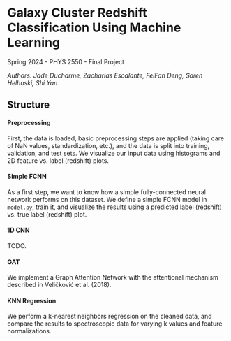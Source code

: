 # Galaxy Cluster Redshift Classification Using Machine Learning

Spring 2024 - PHYS 2550 - Final Project

*Authors: Jade Ducharme, Zacharias Escalante, FeiFan Deng, Soren Helhoski, Shi Yan*

## Structure

#### Preprocessing

First, the data is loaded, basic preprocessing steps are applied (taking care of NaN values, standardization, etc.), and the data is split into training, validation, and test sets. We visualize our input data using histograms and 2D feature vs. label (redshift) plots.

#### Simple FCNN

As a first step, we want to know how a simple fully-connected neural network performs on this dataset. We define a simple FCNN model in ```model.py```, train it, and visualize the results using a predicted label (redshift) vs. true label (redshift) plot.

#### 1D CNN

TODO.

#### GAT

We implement a Graph Attention Network with the attentional mechanism described in Veličković et al. (2018).

#### KNN Regression 

We perform a k-nearest neighbors regression on the cleaned data, and compare the results to spectroscopic data for varying k values and feature normalizations.
